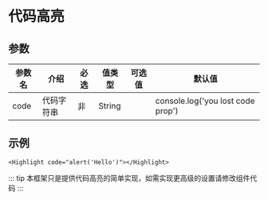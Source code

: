 # 代码高亮

## 参数

| 参数名 | 介绍 | 必选 | 值类型 | 可选值 | 默认值 |
| --- | --- | --- | --- | --- | --- |
| code | 代码字符串 | 非 | String |  | console.log('you lost code prop') |

## 示例

``` vue
<Highlight code="alert('Hello')"></Highlight>
```

::: tip
本框架只是提供代码高亮的简单实现，如需实现更高级的设置请修改组件代码
:::